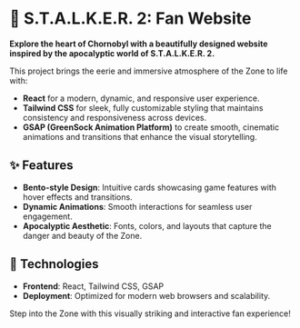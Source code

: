 # 🌌 S.T.A.L.K.E.R. 2: Fan Website  
**Explore the heart of Chornobyl with a beautifully designed website inspired by the apocalyptic world of S.T.A.L.K.E.R. 2.**

This project brings the eerie and immersive atmosphere of the Zone to life with:  
- **React** for a modern, dynamic, and responsive user experience.  
- **Tailwind CSS** for sleek, fully customizable styling that maintains consistency and responsiveness across devices.  
- **GSAP (GreenSock Animation Platform)** to create smooth, cinematic animations and transitions that enhance the visual storytelling.  

## ✨ Features  
- **Bento-style Design**: Intuitive cards showcasing game features with hover effects and transitions.  
- **Dynamic Animations**: Smooth interactions for seamless user engagement.  
- **Apocalyptic Aesthetic**: Fonts, colors, and layouts that capture the danger and beauty of the Zone.  

## 🚀 Technologies  
- **Frontend**: React, Tailwind CSS, GSAP  
- **Deployment**: Optimized for modern web browsers and scalability.  

Step into the Zone with this visually striking and interactive fan experience!

